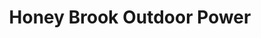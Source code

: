 ---
title: "Honey Brook Outdoor Power"
url: /honey-brook/honey-brook-outdoor-power/
shop: outdoor
---